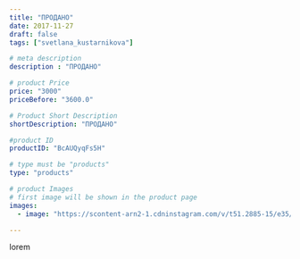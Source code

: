 ```yaml
---
title: "ПРОДАНО"
date: 2017-11-27
draft: false
tags: ["svetlana_kustarnikova"]

# meta description
description : "ПРОДАНО"

# product Price
price: "3000"
priceBefore: "3600.0"

# Product Short Description
shortDescription: "ПРОДАНО"

#product ID
productID: "BcAUQyqFs5H"

# type must be "products"
type: "products"

# product Images
# first image will be shown in the product page
images:
  - image: "https://scontent-arn2-1.cdninstagram.com/v/t51.2885-15/e35/23970013_1158944060907285_7232109311621595136_n.jpg?se=7&tp=1&_nc_ht=scontent-arn2-1.cdninstagram.com&_nc_cat=109&_nc_ohc=KfaM7UCbaCoAX_gUShK&ccb=7-4&oh=f40a52b8108307db2360b7a36985ff61&oe=6083B9A5&ig_cache_key=MTY1NzQxMzc3NzcwNzQyMTI1NQ%3D%3D.2-ccb7-4"

---
```

lorem
